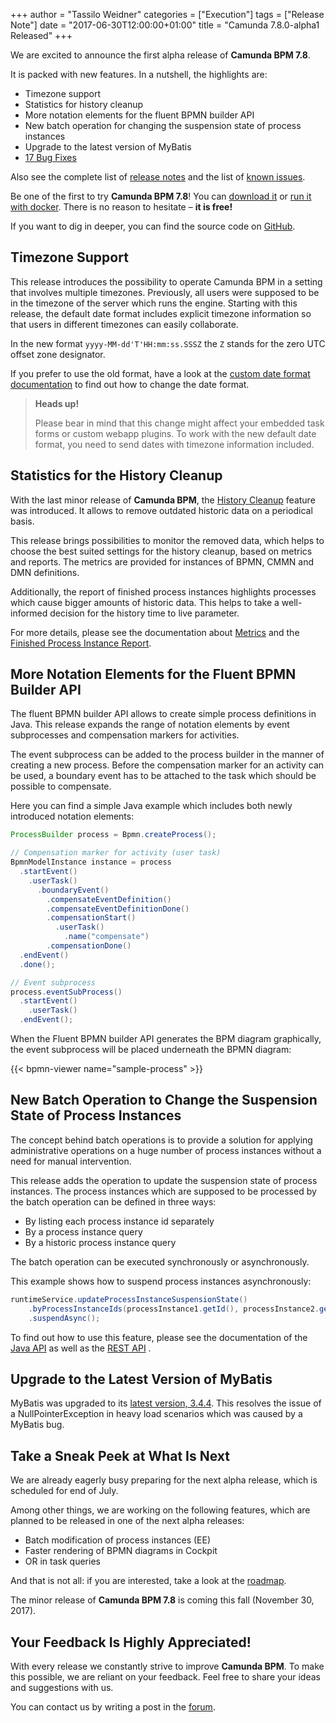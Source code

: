 +++
author = "Tassilo Weidner"
categories = ["Execution"]
tags = ["Release Note"]
date = "2017-06-30T12:00:00+01:00"
title = "Camunda 7.8.0-alpha1 Released"
+++

We are excited to announce the first alpha release of **Camunda BPM 7.8**.

It is packed with new features. In a nutshell, the highlights are:

* Timezone support
* Statistics for history cleanup
* More notation elements for the fluent BPMN builder API
* New batch operation for changing the suspension state of process instances
* Upgrade to the latest version of MyBatis
* [17 Bug Fixes](https://app.camunda.com/jira/issues/?jql=issuetype%20%3D%20%22Bug%20Report%22%20AND%20fixVersion%20%3D%207.8.0-alpha1)

Also see the complete list of [release notes](https://app.camunda.com/jira/secure/ReleaseNote.jspa?version=14905&projectId=10230) 
and the list of [known issues](https://app.camunda.com/jira/issues/?jql=affectedVersion%20%3D%207.8.0-alpha1).

Be one of the first to try **Camunda BPM 7.8**! You can [download it](https://camunda.org/download/)
or [run it with docker](https://hub.docker.com/r/camunda/camunda-bpm-platform/). There is no reason to hesitate – **it is free!** 

If you want to dig in deeper, you can find the source code on [GitHub](https://github.com/camunda/camunda-bpm-platform/releases/tag/7.8.0-alpha1).
<!--more-->

## Timezone Support
This release introduces the possibility to operate Camunda BPM in a setting that involves multiple timezones. 
Previously, all users were supposed to be in the timezone of the server which runs the engine. Starting with this release, 
the default date format includes explicit timezone information so that users in different timezones can easily collaborate.

In the new format `yyyy-MM-dd'T'HH:mm:ss.SSSZ` the `Z` stands for the zero UTC offset zone designator.

If you prefer to use the old format, have a look at the 
[custom date format documentation](http://docs.camunda.org/manual/latest/reference/rest/overview/date-format/) 
to find out how to change the date format.

> **Heads up!**
> 
> Please bear in mind that this change might affect your embedded task forms or custom webapp plugins. To work with 
> the new default date format, you need to send dates with timezone information included.

## Statistics for the History Cleanup
With the last minor release of **Camunda BPM**, the [History Cleanup](https://docs.camunda.org/manual/latest/user-guide/process-engine/history/#history-cleanup) 
feature was introduced. It allows to remove outdated historic data on a periodical basis.

This release brings possibilities to monitor the removed data, which helps to choose the best suited settings for the 
history cleanup, based on metrics and reports. The metrics are provided for instances of BPMN, CMMN and DMN definitions.

Additionally, the report of finished process instances highlights processes which cause bigger amounts of historic data. 
This helps to take a well-informed decision for the history time to live parameter.

For more details, please see the documentation about [Metrics](https://docs.camunda.org/manual/latest/reference/rest/metrics/get-metrics-interval/) and the
[Finished Process Instance Report](https://docs.camunda.org/manual/latest/reference/rest/history/process-definition/get-finished-process-instance-report/).

## More Notation Elements for the Fluent BPMN Builder API
The fluent BPMN builder API allows to create simple process definitions in Java. This release expands the range of notation 
elements by event subprocesses and compensation markers for activities.

The event subprocess can be added to the process builder in the manner of creating a new process. Before the compensation 
marker for an activity can be used, a boundary event has to be attached to the task which should be possible to compensate.

Here you can find a simple Java example which includes both newly introduced notation elements:

```java
ProcessBuilder process = Bpmn.createProcess();

// Compensation marker for activity (user task)
BpmnModelInstance instance = process
  .startEvent()
    .userTask()
      .boundaryEvent()
        .compensateEventDefinition()
        .compensateEventDefinitionDone()
        .compensationStart()
          .userTask()
            .name("compensate")
        .compensationDone()
  .endEvent()
  .done();

// Event subprocess
process.eventSubProcess()
  .startEvent()
    .userTask()
  .endEvent();
```

When the Fluent BPMN builder API generates the BPM diagram graphically, the event subprocess will be placed underneath 
the BPMN diagram:

{{< bpmn-viewer name="sample-process" >}}

## New Batch Operation to Change the Suspension State of Process Instances
The concept behind batch operations is to provide a solution for applying administrative operations on a huge 
number of process instances without a need for manual intervention. 

This release adds the operation to update the suspension state of process instances. The process instances which are 
supposed to be processed by the batch operation can be defined in three ways:

* By listing each process instance id separately
* By a process instance query 
* By a historic process instance query 

The batch operation can be executed synchronously or asynchronously.

This example shows how to suspend process instances asynchronously:

```java
runtimeService.updateProcessInstanceSuspensionState()
	.byProcessInstanceIds(processInstance1.getId(), processInstance2.getId())
	.suspendAsync();
```

To find out how to use this feature, please see the documentation of the
[Java API](https://docs.camunda.org/manual/latest/user-guide/process-engine/batch-operations/#update-suspend-state-of-process-instances)
as well as the 
[REST API](https://docs.camunda.org/manual/latest/reference/rest/process-instance/post-activate-suspend-in-batch/) 
.

## Upgrade to the Latest Version of MyBatis
MyBatis was upgraded to its [latest version, 3.4.4](https://github.com/mybatis/mybatis-3/releases/tag/mybatis-3.4.4). 
This resolves the issue of a NullPointerException in heavy load scenarios which was caused by a MyBatis bug.

## Take a Sneak Peek at What Is Next
We are already eagerly busy preparing for the next alpha release, which is scheduled for end of July. 

Among other things, we are working on the following features, which are planned to be released in one of the next alpha releases: 

* Batch modification of process instances (EE)
* Faster rendering of BPMN diagrams in Cockpit
* OR in task queries

And that is not all: if you are interested, take a look at the [roadmap](https://camunda.org/roadmap).


The minor release of **Camunda BPM 7.8** is coming this fall (November 30, 2017).

## Your Feedback Is Highly Appreciated!
With every release we constantly strive to improve **Camunda BPM**. To make this possible, we are reliant on your feedback.
Feel free to share your ideas and suggestions with us. 

You can contact us by writing a post in the [forum](https://forum.camunda.org/).